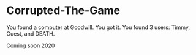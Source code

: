 # Corrupted-The-Game
You found a computer at Goodwill. You got it. You found 3 users: Timmy, Guest, and DEATH.


Coming soon 2020
